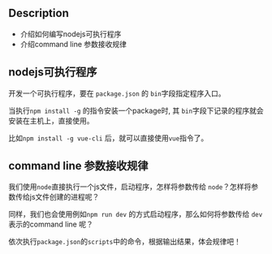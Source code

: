 ## Description
- 介绍如何编写nodejs可执行程序
- 介绍command line 参数接收规律


## nodejs可执行程序 
开发一个可执行程序，要在 `package.json` 的 `bin`字段指定程序入口。

当执行`npm install -g` 的指令安装一个package时, 其 `bin`字段下记录的程序就会安装在主机上，直接使用。

比如`npm install -g vue-cli` 后，就可以直接使用`vue`指令了。


## command line 参数接收规律
我们使用`node`直接执行一个js文件，启动程序，怎样将参数传给 `node`？怎样将参数传给js文件创建的进程呢？

同样，我们也会使用例如`npm run dev` 的方式启动程序，那么如何将参数传给 `dev` 表示的command line 呢？

依次执行`package.json`的`scripts`中的命令，根据输出结果，体会规律吧！